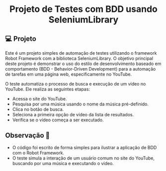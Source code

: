 <h1 align="center"> Projeto de Testes com BDD usando SeleniumLibrary </h1>

## 💻 Projeto

Este é um projeto simples de automação de testes utilizando o framework Robot Framework com a biblioteca SeleniumLibrary. O objetivo principal deste projeto é demonstrar o uso do estilo de desenvolvimento baseado em comportamento (BDD - Behavior-Driven Development) para a automação de tarefas em uma página web, especificamente no YouTube.


O teste automatiza o processo de busca e execução de um vídeo no YouTube. Ele realiza as seguintes etapas:

- Acessa o site do YouTube.
- Pesquisa por uma música usando o nome da música pré-definido.
- Clica no botão de busca.
- Seleciona a primeira opção de vídeo da lista de resultados.
- Verifica se o vídeo começa a ser executado.

## Observação 🥸

- O código foi escrito de forma simples para ilustrar a aplicação de BDD com o Robot Framework.
- O teste simula a interação de um usuário comum no site do YouTube, buscando por uma música e executando o vídeo.